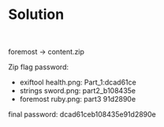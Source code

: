 # Solution

<br>

foremost -> content.zip

Zip flag password:

- exiftool health.png: Part_1:dcad61ce
- strings sword.png: part2_b108435e
- foremost ruby.png: part3 91d2890e

final password: dcad61ceb108435e91d2890e
